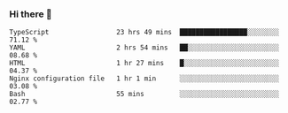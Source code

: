 ### Hi there 👋


<!--START_SECTION:waka-->
```text
TypeScript                 23 hrs 49 mins  █████████████████░░░░░░░░   71.12 % 
YAML                       2 hrs 54 mins   ██░░░░░░░░░░░░░░░░░░░░░░░   08.68 % 
HTML                       1 hr 27 mins    █░░░░░░░░░░░░░░░░░░░░░░░░   04.37 % 
Nginx configuration file   1 hr 1 min      ░░░░░░░░░░░░░░░░░░░░░░░░░   03.08 % 
Bash                       55 mins         ░░░░░░░░░░░░░░░░░░░░░░░░░   02.77 %
```
<!--END_SECTION:waka-->
<!--
**MarceloWis/MarceloWis** is a ✨ _special_ ✨ repository because its `README.md` (this file) appears on your GitHub profile.

Here are some ideas to get you started:

- 🔭 I’m currently working on ...
- 🌱 I’m currently learning ...
- 👯 I’m looking to collaborate on ...
- 🤔 I’m looking for help with ...
- 💬 Ask me about ...
- 📫 How to reach me: ...
- 😄 Pronouns: ...
- ⚡ Fun fact: ...
-->
